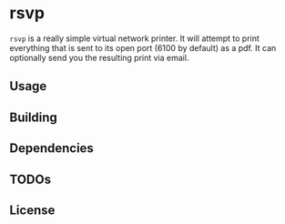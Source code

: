 # rsvp

`rsvp` is a really simple virtual network printer. It will attempt to print everything that is sent to its open port (6100 by default) as a pdf. It can optionally send you the resulting print via email.

## Usage

## Building

## Dependencies

## TODOs

## License
